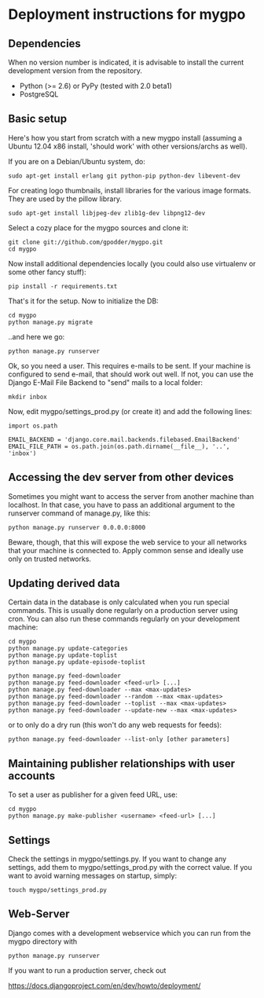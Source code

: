 Deployment instructions for mygpo
=================================


Dependencies
------------

When no version number is indicated, it is advisable to install the current
development version from the repository.

* Python (>= 2.6) or PyPy (tested with 2.0 beta1)
* PostgreSQL


Basic setup
-----------

Here's how you start from scratch with a new mygpo install (assuming a
Ubuntu 12.04 x86 install, 'should work' with other versions/archs as well).

If you are on a Debian/Ubuntu system, do:

    sudo apt-get install erlang git python-pip python-dev libevent-dev

For creating logo thumbnails, install libraries for the various image formats.
They are used by the pillow library.

    sudo apt-get install libjpeg-dev zlib1g-dev libpng12-dev

Select a cozy place for the mygpo sources and clone it:

    git clone git://github.com/gpodder/mygpo.git
    cd mygpo

Now install additional dependencies locally (you could also use virtualenv or
some other fancy stuff):

    pip install -r requirements.txt

That's it for the setup. Now to initialize the DB:

    cd mygpo
    python manage.py migrate

..and here we go:

    python manage.py runserver

Ok, so you need a user. This requires e-mails to be sent. If your machine is
configured to send e-mail, that should work out well. If not, you can use the
Django E-Mail File Backend to "send" mails to a local folder:

    mkdir inbox

Now, edit mygpo/settings_prod.py (or create it) and add the following lines:

    import os.path

    EMAIL_BACKEND = 'django.core.mail.backends.filebased.EmailBackend'
    EMAIL_FILE_PATH = os.path.join(os.path.dirname(__file__), '..', 'inbox')


Accessing the dev server from other devices
-------------------------------------------

Sometimes you might want to access the server from another machine than
localhost. In that case, you have to pass an additional argument to the
runserver command of manage.py, like this:

    python manage.py runserver 0.0.0.0:8000

Beware, though, that this will expose the web service to your all networks
that your machine is connected to. Apply common sense and ideally use only
on trusted networks.


Updating derived data
---------------------

Certain data in the database is only calculated when you
run special commands. This is usually done regularly on
a production server using cron. You can also run these
commands regularly on your development machine:

    cd mygpo
    python manage.py update-categories
    python manage.py update-toplist
    python manage.py update-episode-toplist

    python manage.py feed-downloader
    python manage.py feed-downloader <feed-url> [...]
    python manage.py feed-downloader --max <max-updates>
    python manage.py feed-downloader --random --max <max-updates>
    python manage.py feed-downloader --toplist --max <max-updates>
    python manage.py feed-downloader --update-new --max <max-updates>

or to only do a dry run (this won't do any web requests for feeds):

    python manage.py feed-downloader --list-only [other parameters]


Maintaining publisher relationships with user accounts
------------------------------------------------------

To set a user as publisher for a given feed URL, use:

    cd mygpo
    python manage.py make-publisher <username> <feed-url> [...]


Settings
--------

Check the settings in mygpo/settings.py. If you want to change any settings,
add them to mygpo/settings_prod.py with the correct value. If you want to
avoid warning messages on startup, simply:

    touch mygpo/settings_prod.py



Web-Server
----------

Django comes with a development webservice which you can run from the mygpo
directory with

    python manage.py runserver

If you want to run a production server, check out

   https://docs.djangoproject.com/en/dev/howto/deployment/
